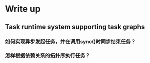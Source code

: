 
# Write up 

## Task runtime system supporting task graphs

### 如何实现异步发起任务，并在调用sync()时同步结束任务？

### 怎样根据依赖关系的拓扑序执行任务？